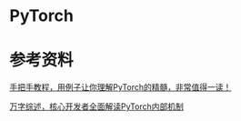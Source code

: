 # PyTorch






# 参考资料



[手把手教程，用例子让你理解PyTorch的精髓，非常值得一读！](https://mp.weixin.qq.com/s/mGLFBEJWVG-ucxdNnN_aig)

[万字综述，核心开发者全面解读PyTorch内部机制](https://mp.weixin.qq.com/s/8J-vsOukt7xwWQFtwnSnWw)



